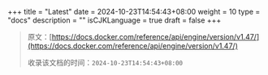 +++
title = "Latest"
date = 2024-10-23T14:54:43+08:00
weight = 10
type = "docs"
description = ""
isCJKLanguage = true
draft = false
+++

> 原文：[https://docs.docker.com/reference/api/engine/version/v1.47/](https://docs.docker.com/reference/api/engine/version/v1.47/)
>
> 收录该文档的时间：`2024-10-23T14:54:43+08:00`

